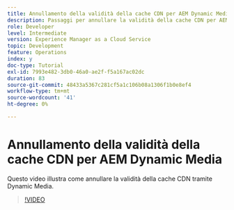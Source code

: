 ```yaml
---
title: Annullamento della validità della cache CDN per AEM Dynamic Media
description: Passaggi per annullare la validità della cache CDN per AEM Dynamic Media
role: Developer
level: Intermediate
version: Experience Manager as a Cloud Service
topic: Development
feature: Operations
index: y
doc-type: Tutorial
exl-id: 7993e482-3db0-46a0-ae2f-f5a167ac02dc
duration: 83
source-git-commit: 48433a5367c281cf5a1c106b08a1306f1b0e8ef4
workflow-type: tm+mt
source-wordcount: '41'
ht-degree: 0%

---
```


# Annullamento della validità della cache CDN per AEM Dynamic Media

Questo video illustra come annullare la validità della cache CDN tramite Dynamic Media.

>[!VIDEO](https://video.tv.adobe.com/v/335457?quality=12&learn=on)
